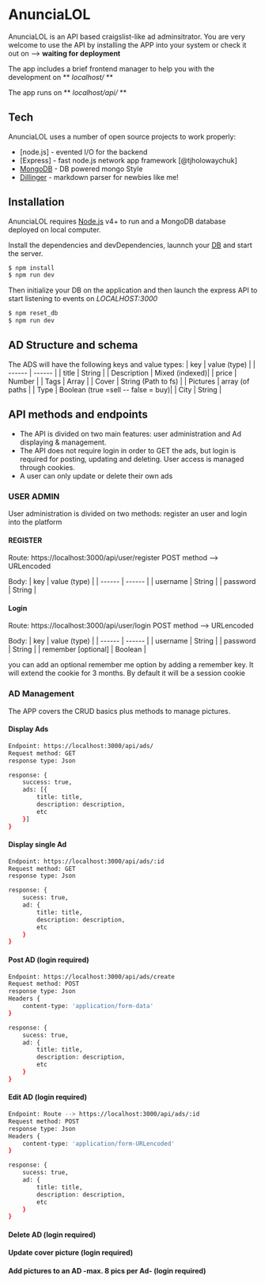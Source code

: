 # AnunciaLOL

AnunciaLOL is an API based craigslist-like ad adminsitrator. You are very welcome to use the API by installing the APP into your system or check it out on --> **waiting for deployment**

The app includes a brief frontend manager to help you with the development on ** *localhost/* **

The app runs on ** *localhost/api/* **

## Tech

AnunciaLOL uses a number of open source projects to work properly:

* [node.js] - evented I/O for the backend
* [Express] - fast node.js network app framework [@tjholowaychuk]
* [MongoDB](www.mongodb.com) - DB powered mongo Style
* [Dillinger](https://dillinger.io) - markdown parser for newbies like me!

## Installation

AnunciaLOL requires [Node.js](https://nodejs.org/) v4+ to run and a MongoDB database deployed on local computer.

Install the dependencies and devDependencies, launnch your [DB](https://mongodb.com) and start the server.

```sh
$ npm install
$ npm run dev
```

Then initialize your DB on the application and then launch the express API to start listening to events on *LOCALHOST:3000*
```sh
$ npm reset_db
$ npm run dev
```
## AD Structure and schema
The ADS will have the following keys and value types:
| key | value (type) |
| ------ | ------ |
| title | String |
| Description | Mixed (indexed)|
| price | Number |
| Tags | Array |
| Cover | String (Path to fs) |
| Pictures | array (of paths |
| Type | Boolean (true =sell -- false = buy)|
| City | String |

## API methods and endpoints

- The API is divided on two main features: user administration and Ad displaying & management.
- The API does not require login in order to GET the ads, but login is required for posting, updating and deleting. User access is managed through cookies.
- A user can only update or delete their own ads

### USER ADMIN
User administration is divided on two methods: register an user and login into the platform

#### REGISTER

Route: https://localhost:3000/api/user/register
POST method --> URLencoded

Body:
| key | value (type) |
| ------ | ------ |
| username | String |
| password | String |

#### Login

Route: https://localhost:3000/api/user/login
POST method --> URLencoded

Body:
| key | value (type) |
| ------ | ------ |
| username | String |
| password | String |
| remember [optional] | Boolean |

you can add an optional remember me option by adding a remember key. It will extend the cookie for 3 months. By default it will be a session cookie

### AD Management
The APP covers the CRUD basics plus methods to manage pictures.

#### Display Ads
```sh
Endpoint: https://localhost:3000/api/ads/
Request method: GET
response type: Json

response: {
    success: true,
    ads: [{
        title: title,
        description: description,
        etc
    }]
}
```
#### Display single Ad
```sh
Endpoint: https://localhost:3000/api/ads/:id
Request method: GET
response type: Json

response: {
    sucess: true,
    ad: {
        title: title,
        description: description,
        etc
    }
}
```

#### Post AD (login required)
```sh
Endpoint: https://localhost:3000/api/ads/create
Request method: POST
response type: Json
Headers {
    content-type: 'application/form-data'
}

response: {
    sucess: true,
    ad: {
        title: title,
        description: description,
        etc
    }
}
```
#### Edit AD (login required)
```sh
Endpoint: Route --> https://localhost:3000/api/ads/:id
Request method: POST
response type: Json
Headers {
    content-type: 'application/form-URLencoded'
}

response: {
    sucess: true,
    ad: {
        title: title,
        description: description,
        etc
    }
}
```
#### Delete AD (login required)
#### Update cover picture (login required)
#### Add pictures to an AD -max. 8 pics per Ad- (login required)
